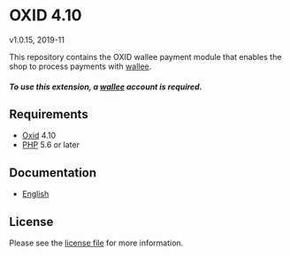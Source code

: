 # OXID 4.10

v1.0.15, 2019-11

This repository contains the OXID  wallee payment module that enables the shop to process payments with [wallee](https://www.wallee.com).

##### To use this extension, a [wallee](https://www.wallee.com) account is required.

## Requirements

* [Oxid](https://www.oxid-esales.com/) 4.10
* [PHP](http://php.net/) 5.6 or later

## Documentation

* [English](https://plugin-documentation.wallee.com/wallee-payment/oxid-4.10/1.0.15/docs/en/documentation.html)

## License

Please see the [license file](https://github.com/wallee-payment/oxid-4.10/blob/1.0.15/LICENSE) for more information.